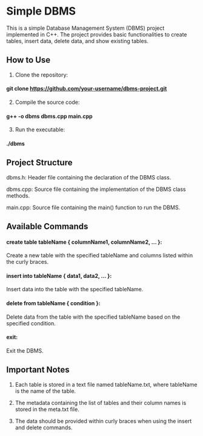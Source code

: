 # Simple DBMS
This is a simple Database Management System (DBMS) project implemented in C++. The project provides basic functionalities to create
tables, insert data, delete data, and show existing tables.
## How to Use
1. Clone the repository:
#### git clone https://github.com/your-username/dbms-project.git
2. Compile the source code:
#### g++ -o dbms dbms.cpp main.cpp
3. Run the executable:
#### ./dbms

## Project Structure
dbms.h: Header file containing the declaration of the DBMS class.

dbms.cpp: Source file containing the implementation of the DBMS class methods.

main.cpp: Source file containing the main() function to run the DBMS.

## Available Commands
#### create table tableName { columnName1, columnName2, ... }: 
Create a new table with the specified tableName and columns listed within the curly braces.

#### insert into tableName { data1, data2, ... }: 
Insert data into the table with the specified tableName.

#### delete from tableName { condition }: 
Delete data from the table with the specified tableName based on the specified condition.

#### exit: 
Exit the DBMS.

## Important Notes
1. Each table is stored in a text file named tableName.txt, where tableName is the name of the table.

2. The metadata containing the list of tables and their column names is stored in the meta.txt file.

3. The data should be provided within curly braces when using the insert and delete commands.
